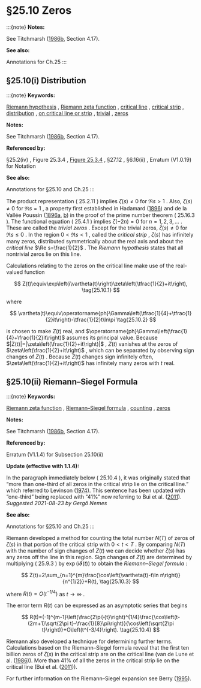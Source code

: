 # §25.10 Zeros

:::{note}
**Notes:**

See Titchmarsh ([1986b](./bib/T.html#bib2255 "The Theory of the Riemann Zeta-Function"), Section 4.17).

**See also:**

Annotations for Ch.25
:::


## §25.10(i) Distribution

:::{note}
**Keywords:**

[Riemann hypothesis](http://dlmf.nist.gov/search/search?q=Riemann%20hypothesis) , [Riemann zeta function](http://dlmf.nist.gov/search/search?q=Riemann%20zeta%20function) , [critical line](http://dlmf.nist.gov/search/search?q=critical%20line) , [critical strip](http://dlmf.nist.gov/search/search?q=critical%20strip) , [distribution](http://dlmf.nist.gov/search/search?q=distribution) , [on critical line or strip](http://dlmf.nist.gov/search/search?q=on%20critical%20line%20or%20strip) , [trivial](http://dlmf.nist.gov/search/search?q=trivial) , [zeros](http://dlmf.nist.gov/search/search?q=zeros)

**Notes:**

See Titchmarsh ([1986b](./bib/T.html#bib2255 "The Theory of the Riemann Zeta-Function"), Section 4.17).

**Referenced by:**

§25.2(iv) , Figure 25.3.4 , [Figure 25.3.4](./25.3.F4.mag.md "In §25.3 Graphics ‣ Riemann Zeta Function ‣ Chapter 25 Zeta and Related Functions") , §27.12 , §6.16(ii) , Erratum (V1.0.19) for Notation

**See also:**

Annotations for §25.10 and Ch.25
:::

The product representation ( 25.2.11 ) implies $\zeta\left(s\right)\neq 0$ for $\Re s>1$ . Also, $\zeta\left(s\right)\neq 0$ for $\Re s=1$ , a property first established in Hadamard ([1896](./bib/H.html#bib1013 "Sur la distribution des zéros de la fonction ⁢ ζ ( s ) et ses conséquences arithmétiques")) and de la Vallée Poussin ([1896a](./bib/D.html#bib642 "Recherches analytiques sur la théorie des nombres premiers. Première partie. La fonction ⁢ ζ ( s ) de Riemann et les nombres premiers en général, suivi d’un Appendice sur des réflexions applicables à une formule donnée par Riemann"), [b](./bib/D.html#bib643 "Recherches analytiques sur la théorie des nombres premiers. Deuxième partie. Les fonctions de Dirichlet et les nombres premiers de la forme linéaire + ⁢ M x N")) in the proof of the prime number theorem ( 25.16.3 ). The functional equation ( 25.4.1 ) implies $\zeta\left(-2n\right)=0$ for $n=1,2,3,\dots$ . These are called the *trivial zeros* . Except for the trivial zeros, $\zeta\left(s\right)\neq 0$ for $\Re s\leq 0$ . In the region $0<\Re s<1$ , called the *critical strip* , $\zeta\left(s\right)$ has infinitely many zeros, distributed symmetrically about the real axis and about the *critical line* $\Re s=\frac{1}{2}$ . The *Riemann hypothesis* states that all nontrivial zeros lie on this line.

Calculations relating to the zeros on the critical line make use of the real-valued function


<a id="E1"></a>
$$
Z(t)\equiv\exp\left(i\vartheta(t)\right)\zeta\left(\tfrac{1}{2}+it\right), \tag{25.10.1}
$$

where


<a id="E2"></a>
$$
\vartheta(t)\equiv\operatorname{ph}\Gamma\left(\tfrac{1}{4}+\tfrac{1}{2}it\right)-\tfrac{1}{2}t\ln\pi \tag{25.10.2}
$$

is chosen to make $Z(t)$ real, and $\operatorname{ph}\Gamma\left(\frac{1}{4}+\frac{1}{2}it\right)$ assumes its principal value. Because $|Z(t)|=|\zeta\left(\frac{1}{2}+it\right)|$ , $Z(t)$ vanishes at the zeros of $\zeta\left(\frac{1}{2}+it\right)$ , which can be separated by observing sign changes of $Z(t)$ . Because $Z(t)$ changes sign infinitely often, $\zeta\left(\frac{1}{2}+it\right)$ has infinitely many zeros with $t$ real.


## §25.10(ii) Riemann–Siegel Formula

:::{note}
**Keywords:**

[Riemann zeta function](http://dlmf.nist.gov/search/search?q=Riemann%20zeta%20function) , [Riemann–Siegel formula](http://dlmf.nist.gov/search/search?q=Riemann%E2%80%93Siegel%20formula) , [counting](http://dlmf.nist.gov/search/search?q=counting) , [zeros](http://dlmf.nist.gov/search/search?q=zeros)

**Notes:**

See Titchmarsh ([1986b](./bib/T.html#bib2255 "The Theory of the Riemann Zeta-Function"), Section 4.17).

**Referenced by:**

Erratum (V1.1.4) for Subsection 25.10(ii)

**Update (effective with 1.1.4):**

In the paragraph immediately below ( 25.10.4 ), it was originally stated that “more than one-third of all zeros in the critical strip lie on the critical line.” which referred to Levinson ([1974](./bib/L.html#bib1427 "More than one third of zeros of Riemann’s zeta-function are on = σ 1 2")). This sentence has been updated with “one-third” being replaced with “41%” now referring to Bui et al. ([2011](./bib/B.html#bib2953 "More than 41% of the zeros of the zeta function are on the critical line")). *Suggested 2021-08-23 by Gergő Nemes*

**See also:**

Annotations for §25.10 and Ch.25
:::

Riemann developed a method for counting the total number $N(T)$ of zeros of $\zeta\left(s\right)$ in that portion of the critical strip with $0<t<T$ . By comparing $N(T)$ with the number of sign changes of $Z(t)$ we can decide whether $\zeta\left(s\right)$ has any zeros off the line in this region. Sign changes of $Z(t)$ are determined by multiplying ( 25.9.3 ) by $\exp\left(i\vartheta(t)\right)$ to obtain the *Riemann–Siegel formula* :


<a id="E3"></a>
$$
Z(t)=2\sum_{n=1}^{m}\frac{\cos\left(\vartheta(t)-t\ln n\right)}{n^{1/2}}+R(t), \tag{25.10.3}
$$

where $R(t)=O\left(t^{-1/4}\right)$ as $t\to\infty$ .

The error term $R(t)$ can be expressed as an asymptotic series that begins


<a id="E4"></a>
$$
R(t)=(-1)^{m-1}\left(\frac{2\pi}{t}\right)^{1/4}\frac{\cos\left(t-(2m+1)\sqrt{2\pi t}-\frac{1}{8}\pi\right)}{\cos\left(\sqrt{2\pi t}\right)}+O\left(t^{-3/4}\right). \tag{25.10.4}
$$

Riemann also developed a technique for determining further terms. Calculations based on the Riemann–Siegel formula reveal that the first ten billion zeros of $\zeta\left(s\right)$ in the critical strip are on the critical line (van de Lune et al. ([1986](./bib/V.html#bib2311 "On the zeros of the Riemann zeta function in the critical strip. IV"))). More than 41% of all the zeros in the critical strip lie on the critical line (Bui et al. ([2011](./bib/B.html#bib2953 "More than 41% of the zeros of the zeta function are on the critical line"))).

For further information on the Riemann–Siegel expansion see Berry ([1995](./bib/B.html#bib262 "The Riemann-Siegel expansion for the zeta function: High orders and remainders")).
